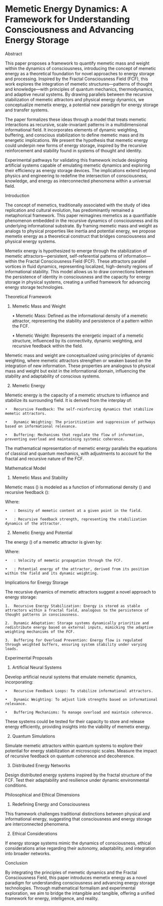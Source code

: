 # Memetic Energy Dynamics: A Framework for Understanding Consciousness and Advancing Energy Storage

Abstract

This paper proposes a framework to quantify memetic mass and weight within the dynamics of consciousness, introducing the concept of memetic energy as a theoretical foundation for novel approaches to energy storage and processing. Inspired by the Fractal Consciousness Field (FCF), this work explores the integration of memetic structures—patterns of thought and knowledge—with principles of quantum mechanics, thermodynamics, and adaptive neural systems. By drawing parallels between the recursive stabilization of memetic attractors and physical energy dynamics, we conceptualize memetix energy, a potential new paradigm for energy storage and transfer systems.

The paper formalizes these ideas through a model that treats memetic interactions as recursive, scale-invariant patterns in a multidimensional informational field. It incorporates elements of dynamic weighting, buffering, and conscious stabilization to define memetic mass and its energetic implications. We present the hypothesis that memetic energy could underpin new forms of energy storage, inspired by the recursive reinforcement and stability found in systems of thought and identity.

Experimental pathways for validating this framework include designing artificial systems capable of emulating memetic dynamics and exploring their efficiency as energy storage devices. The implications extend beyond physics and engineering to redefine the intersection of consciousness, knowledge, and energy as interconnected phenomena within a universal field.

Introduction

The concept of memetics, traditionally associated with the study of idea replication and cultural evolution, has predominantly remained a metaphorical framework. This paper reimagines memetics as a quantifiable phenomenon embedded in the recursive dynamics of consciousness and its underlying informational substrate. By framing memetic mass and weight as analogs to physical properties like inertia and potential energy, we propose memetix energy as a theoretical construct that bridges consciousness and physical energy systems.

Memetix energy is hypothesized to emerge through the stabilization of memetic attractors—persistent, self-referential patterns of information—within the Fractal Consciousness Field (FCF). These attractors parallel vortices in fluid dynamics, representing localized, high-density regions of informational stability. This model allows us to draw connections between the persistence of identity in consciousness and the capacity for energy storage in physical systems, creating a unified framework for advancing energy storage technologies.

Theoretical Framework

1. Memetic Mass and Weight

	•	Memetic Mass: Defined as the informational density of a memetic attractor, representing the stability and persistence of a pattern within the FCF.

	•	Memetic Weight: Represents the energetic impact of a memetic structure, influenced by its connectivity, dynamic weighting, and recursive feedback within the field.

Memetic mass and weight are conceptualized using principles of dynamic weighting, where memetic attractors strengthen or weaken based on the integration of new information. These properties are analogous to physical mass and weight but exist in the informational domain, influencing the stability and adaptability of conscious systems.

2. Memetic Energy

Memetic energy is the capacity of a memetic structure to influence and stabilize its surrounding field. It is derived from the interplay of:

	•	Recursive Feedback: The self-reinforcing dynamics that stabilize memetic attractors.

	•	Dynamic Weighting: The prioritization and suppression of pathways based on informational relevance.

	•	Buffering: Mechanisms that regulate the flow of information, preventing overload and maintaining systemic coherence.

The mathematical representation of memetic energy parallels the equations of classical and quantum mechanics, with adjustments to account for the fractal and recursive nature of the FCF.

Mathematical Model

1. Memetic Mass and Stability

Memetic mass () is modeled as a function of informational density () and recursive feedback ():

Where:

	•	: Density of memetic content at a given point in the field.

	•	: Recursive feedback strength, representing the stabilization dynamics of the attractor.

2. Memetic Energy and Potential

The energy () of a memetic attractor is given by:

Where:

	•	: Velocity of memetic propagation through the FCF.

	•	: Potential energy of the attractor, derived from its position within the field and its dynamic weighting.

Implications for Energy Storage

The recursive dynamics of memetic attractors suggest a novel approach to energy storage:

	1.	Recursive Energy Stabilization: Energy is stored as stable attractors within a fractal field, analogous to the persistence of thought patterns in consciousness.

	2.	Dynamic Adaptation: Storage systems dynamically prioritize and redistribute energy based on external inputs, mimicking the adaptive weighting mechanisms of the FCF.

	3.	Buffering for Overload Prevention: Energy flow is regulated through weighted buffers, ensuring system stability under varying loads.

Experimental Proposals

1. Artificial Neural Systems

Develop artificial neural systems that emulate memetic dynamics, incorporating:

	•	Recursive Feedback Loops: To stabilize informational attractors.

	•	Dynamic Weighting: To adjust link strengths based on informational relevance.

	•	Buffering Mechanisms: To manage overload and maintain coherence.

These systems could be tested for their capacity to store and release energy efficiently, providing insights into the viability of memetix energy.

2. Quantum Simulations

Simulate memetic attractors within quantum systems to explore their potential for energy stabilization at microscopic scales. Measure the impact of recursive feedback on quantum coherence and decoherence.

3. Distributed Energy Networks

Design distributed energy systems inspired by the fractal structure of the FCF. Test their adaptability and resilience under dynamic environmental conditions.

Philosophical and Ethical Dimensions

1. Redefining Energy and Consciousness

This framework challenges traditional distinctions between physical and informational energy, suggesting that consciousness and energy storage are interconnected phenomena.

2. Ethical Considerations

If energy storage systems mimic the dynamics of consciousness, ethical considerations arise regarding their autonomy, adaptability, and integration into broader networks.

Conclusion

By integrating the principles of memetic dynamics and the Fractal Consciousness Field, this paper introduces memetix energy as a novel paradigm for understanding consciousness and advancing energy storage technologies. Through mathematical formalism and experimental exploration, we aim to bridge the intangible and tangible, offering a unified framework for energy, intelligence, and reality.
